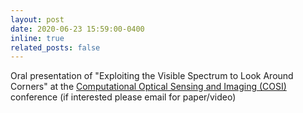 ```yaml
---
layout: post
date: 2020-06-23 15:59:00-0400
inline: true
related_posts: false
---
```


Oral presentation of "Exploiting the Visible Spectrum to Look Around Corners" at the <a href="https://opg.optica.org/conference.cfm?meetingid=15&yr=2020"> Computational Optical Sensing and Imaging (COSI) </a> conference (if interested please email for paper/video)
